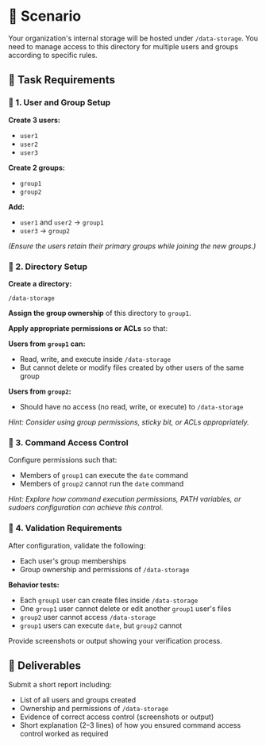 # 🧠 Scenario

Your organization's internal storage will be hosted under `/data-storage`.
You need to manage access to this directory for multiple users and groups according to specific rules.

## 🧾 Task Requirements

### 🔹 1. User and Group Setup

**Create 3 users:**
- `user1`
- `user2` 
- `user3`

**Create 2 groups:**
- `group1`
- `group2`

**Add:**
- `user1` and `user2` → `group1`
- `user3` → `group2`

*(Ensure the users retain their primary groups while joining the new groups.)*

### 🔹 2. Directory Setup

**Create a directory:**
```
/data-storage
```

**Assign the group ownership** of this directory to `group1`.

**Apply appropriate permissions or ACLs** so that:

**Users from `group1` can:**
- Read, write, and execute inside `/data-storage`
- But cannot delete or modify files created by other users of the same group

**Users from `group2`:**
- Should have no access (no read, write, or execute) to `/data-storage`

*Hint: Consider using group permissions, sticky bit, or ACLs appropriately.*

### 🔹 3. Command Access Control

Configure permissions such that:
- Members of `group1` can execute the `date` command
- Members of `group2` cannot run the `date` command

*Hint: Explore how command execution permissions, PATH variables, or sudoers configuration can achieve this control.*

### 🔹 4. Validation Requirements

After configuration, validate the following:
- Each user's group memberships
- Group ownership and permissions of `/data-storage`

**Behavior tests:**
- Each `group1` user can create files inside `/data-storage`
- One `group1` user cannot delete or edit another `group1` user's files
- `group2` user cannot access `/data-storage`
- `group1` users can execute `date`, but `group2` cannot

Provide screenshots or output showing your verification process.

## 🧩 Deliverables

Submit a short report including:
- List of all users and groups created
- Ownership and permissions of `/data-storage`
- Evidence of correct access control (screenshots or output)
- Short explanation (2–3 lines) of how you ensured command access control worked as required
